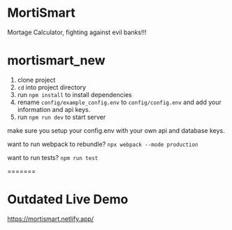 # MortiSmart

Mortage Calculator, fighting against evil banks!!!
# mortismart_new
1. clone project
2. `cd` into project directory
3. run `npm install` to install dependencies
4. rename `config/example_config.env` to `config/config.env` and add your information and api keys.
5. run `npm run dev` to start server

make sure you setup your config.env with your own api and database keys.

want to run webpack to rebundle?
`npx webpack --mode production`

want to run tests?
`npm run test`

=======

# Outdated Live Demo

https://mortismart.netlify.app/

